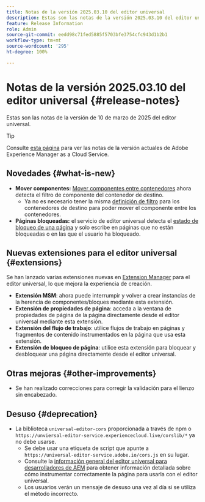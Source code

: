```yaml
---
title: Notas de la versión 2025.03.10 del editor universal
description: Estas son las notas de la versión 2025.03.10 del editor universal.
feature: Release Information
role: Admin
source-git-commit: eedd98c71fed5885f5703bfe3754cfc943d1b2b1
workflow-type: tm+mt
source-wordcount: '295'
ht-degree: 100%

---
```



# Notas de la versión 2025.03.10 del editor universal {#release-notes}

Estas son las notas de la versión de 10 de marzo de 2025 del editor universal.

>[!TIP]
>
>Consulte [esta página](/help/release-notes/release-notes-cloud/release-notes-current.md) para ver las notas de la versión actuales de Adobe Experience Manager as a Cloud Service.

## Novedades {#what-is-new}

* **Mover componentes:** [Mover componentes entre contenedores](/help/sites-cloud/authoring/universal-editor/authoring.md#reordering-components) ahora detecta el filtro de componente del contenedor de destino.
   * Ya no es necesario tener la misma [definición de filtro](/help/implementing/universal-editor/filtering.md) para los contenedores de destino para poder mover el componente entre los contenedores.
* **Páginas bloqueadas:** el servicio de editor universal detecta el [estado de bloqueo de una página](/help/sites-cloud/authoring/sites-console/managing-pages.md#locking-a-page) y solo escribe en páginas que no están bloqueadas o en las que el usuario ha bloqueado.

## Nuevas extensiones para el editor universal {#extensions}

Se han lanzado varias extensiones nuevas en [Extension Manager](https://developer.adobe.com/uix/docs/extension-manager/) para el editor universal, lo que mejora la experiencia de creación.

* **Extensión MSM**: ahora puede interrumpir y volver a crear instancias de la herencia de componentes/bloques mediante esta extensión.
* **Extensión de propiedades de página**: acceda a la ventana de propiedades de página de la página directamente desde el editor universal mediante esta extensión.
* **Extensión del flujo de trabajo**: utilice flujos de trabajo en páginas y fragmentos de contenido instrumentados en la página que usa esta extensión.
* **Extensión de bloqueo de página**: utilice esta extensión para bloquear y desbloquear una página directamente desde el editor universal.

## Otras mejoras {#other-improvements}

* Se han realizado correcciones para corregir la validación para el lienzo sin encabezado.

## Desuso {#deprecation}

* La biblioteca `universal-editor-cors` proporcionada a través de npm o `https://unviersal-editor-service.experiencecloud.live/corslib/*` ya no debe usarse.
   * Se debe usar una etiqueta de script que apunte a `https://universal-editor-service.adobe.io/cors.js` en su lugar.
   * Consulte la [información general del editor universal para desarrolladores de AEM](/help/implementing/universal-editor/developer-overview.md) para obtener información detallada sobre cómo instrumentar correctamente la página para usarla con el editor universal.
   * Los usuarios verán un mensaje de desuso una vez al día si se utiliza el método incorrecto.

